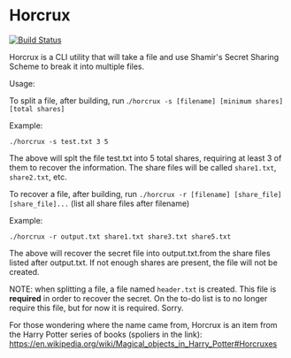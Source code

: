 # Horcrux

[![Build Status](https://travis-ci.com/KevDev13/horcrux.svg?branch=main)](https://travis-ci.com/KevDev13/horcrux)

Horcrux is a CLI utility that will take a file and use Shamir's Secret Sharing Scheme to break it into multiple files.

Usage:

To split a file, after building, run .`/horcrux -s [filename] [minimum shares] [total shares]`

Example:
```
./horcrux -s test.txt 3 5
```
The above will splt the file test.txt into 5 total shares, requiring at least 3 of them to recover the information. The share files will be called `share1.txt`, `share2.txt`, etc.

To recover a file, after building, run `./horcrux -r [filename] [share_file] [share_file]...` (list all share files after filename)

Example:
```
./horcrux -r output.txt share1.txt share3.txt share5.txt
```
The above will recover the secret file into output.txt.from the share files listed after output.txt. If not enough shares are present, the file will not be created.

NOTE: when splitting a file, a file named `header.txt` is created. This file is **required** in order to recover the secret. On the to-do list is to no longer require this file, but for now it is required. Sorry.

For those wondering where the name came from, Horcrux is an item from the Harry Potter series of books (spoliers in the link): https://en.wikipedia.org/wiki/Magical_objects_in_Harry_Potter#Horcruxes
